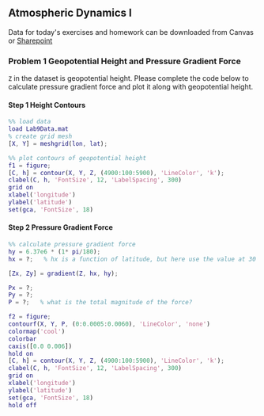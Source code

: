 ## Atmospheric Dynamics I

Data for today's exercises and homework can be downloaded from Canvas or 
[Sharepoint](https://gohkust-my.sharepoint.com/:u:/g/personal/shixm_ust_hk/EX8qpWmNIClFic5OzIdtQx4BKxOqla_o56CIg_e6M3YeWg?e=67f33u)

### Problem 1 Geopotential Height and Pressure Gradient Force

`Z` in the dataset is geopotential height. Please complete the code below to calculate pressure gradient force and plot it along with geopotential height.

#### Step 1 Height Contours
```matlab
%% load data
load Lab9Data.mat
% create grid mesh
[X, Y] = meshgrid(lon, lat);

%% plot contours of geopotential height
f1 = figure;
[C, h] = contour(X, Y, Z, (4900:100:5900), 'LineColor', 'k');
clabel(C, h, 'FontSize', 12, 'LabelSpacing', 300)
grid on
xlabel('longitude')
ylabel('latitude')
set(gca, 'FontSize', 18)
```

#### Step 2 Pressure Gradient Force
```matlab
%% calculate pressure gradient force
hy = 6.37e6 * (1* pi/180);
hx = ?;   % hx is a function of latitude, but here use the value at 30 degree north

[Zx, Zy] = gradient(Z, hx, hy);

Px = ?;
Py = ?;
P = ?;   % what is the total magnitude of the force?

f2 = figure;
contourf(X, Y, P, (0:0.0005:0.0060), 'LineColor', 'none')
colormap('cool')
colorbar
caxis([0.0 0.006])
hold on
[C, h] = contour(X, Y, Z, (4900:100:5900), 'LineColor', 'k');
clabel(C, h, 'FontSize', 12, 'LabelSpacing', 300)
grid on
xlabel('longitude')
ylabel('latitude')
set(gca, 'FontSize', 18)
hold off
```


